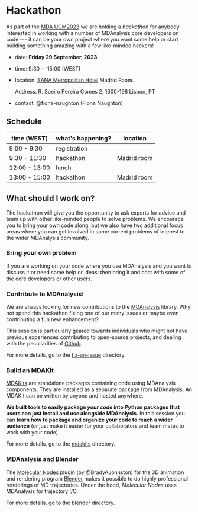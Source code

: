 # Hackathon

As part of the [MDA
UGM2023](https://www.mdanalysis.org/pages/ugm2023/) we are holding a
*hackathon* for anybody interested in working with a number of
MDAnalysis core developers on code --- it can be your own project
where you want some help or start building something amazing with a
few like-minded hackers!

* date: **Friday 29 September, 2023**
* time: 9:30 -- 15:00 (WEST)
* location: [SANA Metropolitan
  Hotel](https://www.sanahotels.com/en/hotel/sana-metropolitan/)
  Madrid Room. 
  
  Address: R. Soeiro Pereira Gomes 2, 1600-198 Lisbon, PT
* contact: @fiona-naughton (Fiona Naughton)
  
## Schedule 

| time (WEST)   | what's happening?  |  location   |
|---------------|--------------------|-------------|
| 9:00 - 9:30   | registration       |             |
| 9:30 - 11:30  | hackathon          | Madrid room |
| 12:00 - 13:00 | lunch              |             |
| 13:00 - 15:00 | hackathon          | Madrid room |


## What should I work on?

The hackathon will give you the opportunity to ask experts for advice
and team up with other like-minded people to solve problems. We
encourage you to bring your own code along, but we also have two
additional focus areas where you can get involved in some current
problems of interest to the wider MDAnalysis community.

### Bring your own problem

If you are working on your code where you use MDAnalysis and you want
to discuss it or need some help or ideas: then bring it and chat with
some of the core developers or other users. 

### Contribute to MDAnalysis!

We are always looking for new contributions to the 
[MDAnalysis](https://github.com/MDAnalysis/mdanalysis) library. Why
not spend this hackathon fixing one of our many issues or maybe
even contributing a fun new enhancement?

This session is particularly geared towards individuals who might not
have previous experiences contributing to open-source projects, and
dealing with the peculiarities of [Github](https://github.com/).

For more details, go to the [fix-an-issue](./fix-an-issue) directory.

### Build an MDAKit

[MDAKits](https://www.mdanalysis.org/2022/08/24/mdakits-intro/) are
standalone packages containing code using MDAnalysis components. They
are installed as a separate package from MDAnalysis. An MDAKit can be
written by anyone and hosted anywhere.

**We built tools to easily package *your code* into Python packages
that users can just install and use alongside MDAnalysis.** In this
session you can **learn how to package and organize your code to reach
a wider audience** (or just make it easier for your collaborators and
team mates to work with your code).

For more details, go to the [mdakits](./mdakits) directory.


### MDAnalysis and Blender

The [Molecular
Nodes](https://bradyajohnston.github.io/MolecularNodes/) plugin (by
@BradyAJohnston) for the 3D animation and rendering program
[Blender](https://www.blender.org/) makes it possible to do highly
professional renderings of MD trajectories. Under the hood, *Molecular
Nodes* uses MDAnalysis for trajectory I/O. 

For more details, go to the [blender](./blender) directory.
